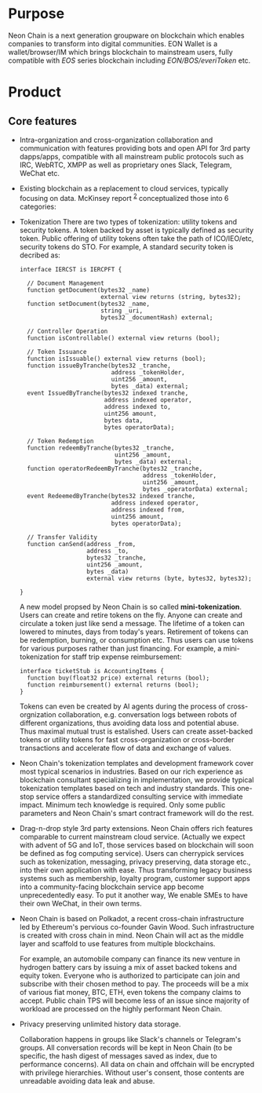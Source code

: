 # Purpose

Neon Chain is a next generation groupware on blockchain which enables companies to transform into digital communities. EON Wallet is a wallet/browser/IM which brings blockchain to mainstream users, fully compatible with *EOS* series blockchain including *EON/BOS/everiToken* etc.

# Product


## Core features

-   Intra-organization and cross-organization collaboration and communication with features providing bots and open API for 3rd party dapps/apps, compatible with all mainstream public protocols such as IRC, WebRTC, XMPP as well as proprietary ones Slack, Telegram, WeChat etc.
-   Existing blockchain as a replacement to cloud services, typically focusing on data. McKinsey report <sup><a id="fnr.2" class="footref" href="#fn.2">2</a></sup> conceptualized those into 6 categories:

-   Tokenization
    There are two types of tokenization: utility tokens and security tokens. A token backed by asset is typically defined as security token. Public offering of utility tokens often take the path of ICO/IEO/etc, security tokens do STO. For example, A standard security token is decribed as:
    
        interface IERCST is IERCPFT {
        
          // Document Management
          function getDocument(bytes32 _name) 
                               external view returns (string, bytes32);
          function setDocument(bytes32 _name, 
                               string _uri, 
                               bytes32 _documentHash) external;
        
          // Controller Operation
          function isControllable() external view returns (bool);
        
          // Token Issuance
          function isIssuable() external view returns (bool);
          function issueByTranche(bytes32 _tranche, 
                                  address _tokenHolder, 
                                  uint256 _amount, 
                                  bytes _data) external;
          event IssuedByTranche(bytes32 indexed tranche, 
                                address indexed operator, 
                                address indexed to, 
                                uint256 amount, 
                                bytes data, 
                                bytes operatorData);
        
          // Token Redemption
          function redeemByTranche(bytes32 _tranche, 
                                   uint256 _amount, 
                                   bytes _data) external;
          function operatorRedeemByTranche(bytes32 _tranche, 
                                           address _tokenHolder, 
                                           uint256 _amount, 
                                           bytes _operatorData) external;
          event RedeemedByTranche(bytes32 indexed tranche, 
                                  address indexed operator, 
                                  address indexed from, 
                                  uint256 amount, 
                                  bytes operatorData);
        
          // Transfer Validity
          function canSend(address _from, 
                           address _to, 
                           bytes32 _tranche, 
                           uint256 _amount, 
                           bytes _data) 
                           external view returns (byte, bytes32, bytes32);
        
        }
    
    A new model propsed by Neon Chain is so called **mini-tokenization**. Users can create and retire tokens on the fly. Anyone can create and circulate a token just like send a message. The lifetime of a token can lowered to minutes, days from today's years. Retirement of tokens can be redemption, burning, or consumption etc. Thus users can use tokens for various purposes rather than just financing. For example, a mini-tokenization for staff trip expense reimbursement:
    
        interface ticketStub is AccountingItems {
          function buy(float32 price) external returns (bool);
          function reimbursement() external returns (bool);
        }
    
    Tokens can even be created by AI agents during the process of cross-orgnization collaboration, e.g. conversation logs between robots of different organizations, thus avoiding data loss and potential abuse. Thus maximal mutual trust is estalished. Users can create asset-backed tokens or utility tokens for fast cross-organization or cross-border transactions and accelerate flow of data and exchange of values.

-   Neon Chain's tokenization templates and development framework cover most typical scenarios in industries. Based on our rich experience as blockchain consultant specializing in implementation, we provide typical tokenization templates based on tech and industry standards. This one-stop service offers a standardized consulting service with immediate impact. Minimum tech knowledge is required. Only some public parameters and Neon Chain's smart contract framework will do the rest.

-   Drag-n-drop style 3rd party extensions. Neon Chain offers rich features comparable to current mainstream cloud service. (Actually we expect with advent of 5G and IoT, those services based on blockchain will soon be defined as fog computing service). Users can cherrypick services such as tokenization, messaging, privacy preserving, data storage etc., into their own application with ease. Thus transforming legacy business systems such as membership, loyalty program, customer support apps into a community-facing blockchain service app become unprecedentedly easy. To put it another way, We enable SMEs to have their own WeChat, in their own terms.

-   Neon Chain is based on Polkadot, a recent cross-chain infrastructure led by Ethereum's pervious co-founder Gavin Wood. Such infrastructure is created with cross chain in mind. Neon Chain will act as the middle layer and scaffold to use features from multiple blockchains.
    
    For example, an automobile company can finance its new venture in hydrogen battery cars by issuing a mix of asset backed tokens and equity token. Everyone who is authorized to participate can join and subscribe with their chosen method to pay. The proceeds will be a mix of various fiat money, BTC, ETH, even tokens the company claims to accept. Public chain TPS will become less of an issue since majority of workload are processed on the highly performant Neon Chain. 
    

-   Privacy preserving unlimited history data storage.
    
    Collaboration happens in groups like Slack's channels or Telegram's groups. All conversation records will be kept in Neon Chain (to be specific, the hash digest of messages saved as index, due to performance concerns). All data on chain and offchain will be encrypted with privilege hierarchies. Without user's consent, those contents are unreadable avoiding data leak and abuse.